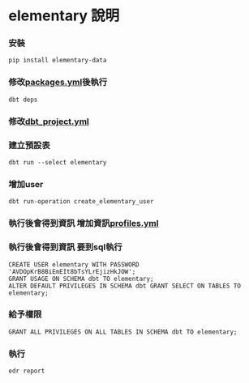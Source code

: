 # elementary 說明

### 安裝
```
pip install elementary-data
```

### 修改[packages.yml](packages.yml)後執行
```
dbt deps
```

### 修改[dbt_project.yml](dbt_project.yml)


### 建立預設表
```
dbt run --select elementary
```

### 增加user
```
dbt run-operation create_elementary_user
```

### 執行後會得到資訊 增加資訊[profiles.yml](profiles.yml)

### 執行後會得到資訊 要到sql執行
```
CREATE USER elementary WITH PASSWORD 'AVDOpKrB8BiEmEIt8bTsYLrEjizHkJOW';
GRANT USAGE ON SCHEMA dbt TO elementary;
ALTER DEFAULT PRIVILEGES IN SCHEMA dbt GRANT SELECT ON TABLES TO elementary;
```

### 給予權限
```
GRANT ALL PRIVILEGES ON ALL TABLES IN SCHEMA dbt TO elementary;
```

### 執行
```
edr report
```